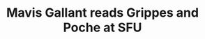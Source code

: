 ---
layout: manifest
title: Mavis Gallant reads Grippes and Poche at SFU
manifest_name: mavis-gallant-reads-grippes-and-poche-at-sfu
---